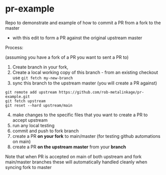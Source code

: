 # pr-example
Repo to demonstrate and example of how to commit a PR from a fork to the master

- with this edit to form a PR against the original upstream master

Process:

(assuming you have a fork of a PR you want to sent a PR to)

1. Create branch in your fork,
2. Create a local working copy of this branch - from an existing checkout use
```git fetch my-new-branch```
3. sync this branch to the upstream master (you will create a PR against)

```
git remote add upstream https://github.com/rob-metalinkage/pr-example.git
git fetch upstream
git reset --hard upstream/main
```
4. make changes to the specific files that you want to create a PR to accept upstream
5. run any local testing
6. commit and push to fork branch
7. create a PR **on your fork** to main/master (for testing github automations on main)
8. create a PR **on the upstream master** from your **branch**

Note that when PR is accepted on main of both upstream and fork main/master branches these will automatically handled cleanly when syncing fork to master 
